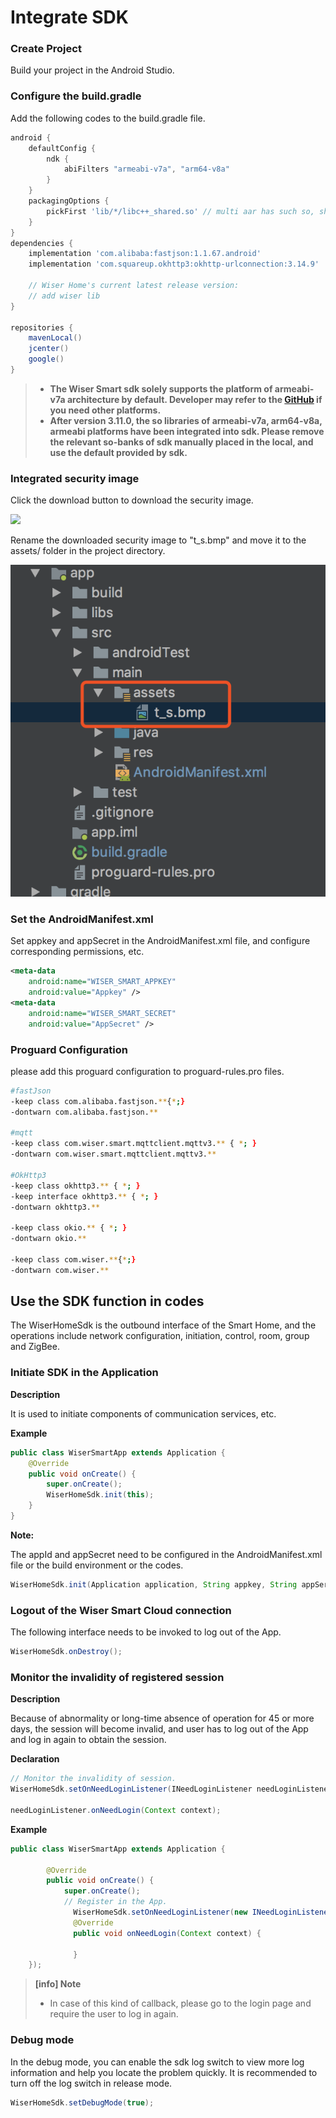 # Integrate SDK

### Create Project

Build your project in the Android Studio.

### Configure the build.gradle

Add the following codes to the build.gradle file.

```groovy
android {
    defaultConfig {
        ndk {
            abiFilters "armeabi-v7a", "arm64-v8a"
        }
    }
    packagingOptions {
        pickFirst 'lib/*/libc++_shared.so' // multi aar has such so, should pick first.
    }
}
dependencies {
    implementation 'com.alibaba:fastjson:1.1.67.android'
    implementation 'com.squareup.okhttp3:okhttp-urlconnection:3.14.9'

    // Wiser Home's current latest release version:
    // add wiser lib
}

repositories {
    mavenLocal()
    jcenter()
    google()
}

```



> * **The Wiser Smart sdk solely supports the platform of armeabi-v7a architecture by default. Developer may refer to the [GitHub](https://github.com/TuyaInc/wisersmart_home_android_sdk/tree/master/so_libs) if you need other platforms.**
> * **After version 3.11.0, the so libraries of armeabi-v7a, arm64-v8a, armeabi platforms have been integrated into sdk. Please remove the relevant so-banks of sdk manually placed in the local, and use the default provided by sdk.**

### Integrated security image

Click the download button to download the security image.

![](./img/ecce9536-0afa-4509-879b-78038990003a.png)

Rename the downloaded security image to "t_s.bmp" and move it to the assets/ folder in the project directory.

![](./img/16e6be1c-16e3-4b84-b575-f093d90daa23.png)

### Set the AndroidManifest.xml

Set appkey and appSecret in the AndroidManifest.xml file, and configure corresponding permissions, etc.

```xml
<meta-data
	android:name="WISER_SMART_APPKEY"
	android:value="Appkey" />
<meta-data
	android:name="WISER_SMART_SECRET"
	android:value="AppSecret" />
```
### Proguard Configuration

please add this proguard configuration to proguard-rules.pro files.

```bash
#fastJson
-keep class com.alibaba.fastjson.**{*;}
-dontwarn com.alibaba.fastjson.**

#mqtt
-keep class com.wiser.smart.mqttclient.mqttv3.** { *; }
-dontwarn com.wiser.smart.mqttclient.mqttv3.**

#OkHttp3
-keep class okhttp3.** { *; }
-keep interface okhttp3.** { *; }
-dontwarn okhttp3.**

-keep class okio.** { *; }
-dontwarn okio.**

-keep class com.wiser.**{*;}
-dontwarn com.wiser.**

```



## Use the SDK function in codes

The WiserHomeSdk is the outbound interface of the Smart Home, and the operations include network configuration, initiation, control, room, group and ZigBee.

### Initiate SDK in the Application

**Description**

It is used to initiate components of communication services, etc.

**Example**

```java
public class WiserSmartApp extends Application {
    @Override
    public void onCreate() {
        super.onCreate();
        WiserHomeSdk.init(this);
    }
}
```

**Note:**

The appId and appSecret need to be configured in the AndroidManifest.xml file or the build environment or the codes.

```java
WiserHomeSdk.init(Application application, String appkey, String appSerect)
```



### Logout of the Wiser Smart Cloud connection

The following interface needs to be invoked to log out of the App.
```java
WiserHomeSdk.onDestroy();
```

### Monitor the invalidity of registered session

**Description**

Because of abnormality or long-time absence of operation for 45 or more days, the session will become invalid, and user has to log out of the App and log in again to obtain the session.

**Declaration**

```java
// Monitor the invalidity of session.
WiserHomeSdk.setOnNeedLoginListener(INeedLoginListener needLoginListener);

needLoginListener.onNeedLogin(Context context);
```
**Example**

```java
public class WiserSmartApp extends Application {

        @Override
        public void onCreate() {
            super.onCreate();
            // Register in the App.
  			  WiserHomeSdk.setOnNeedLoginListener(new INeedLoginListener(){
     		  @Override
      		  public void onNeedLogin(Context context) {

      		  }
    });
```

> **[info] Note**
>
> - In case of this kind of callback, please go to the login page and require the user to log in again.

### Debug mode

In the debug mode, you can enable the sdk log switch to view more log information and help you locate the problem quickly. It is recommended to turn off the log switch in release mode.

```java
WiserHomeSdk.setDebugMode(true);
```
